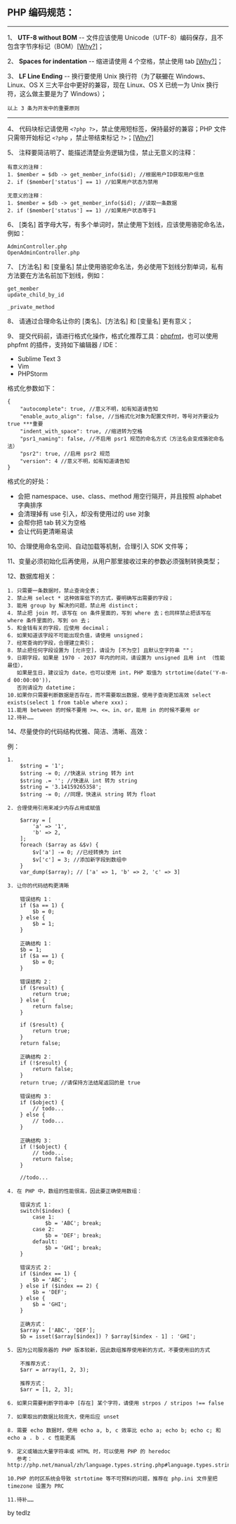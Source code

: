 
## PHP 编码规范：  

---

1、 **UTF-8 without BOM** -- 文件应该使用 Unicode（UTF-8）编码保存，且不包含字节序标记（BOM）[[Why?]](https://www.zhihu.com/question/20167122)；  
  
2、 **Spaces for indentation** -- 缩进请使用 4 个空格，禁止使用 tab [[Why?]](http://ooxx.me/tabs-vs-spaces.orz)；  
  
3、 **LF Line Ending** -- 换行要使用 Unix 换行符（为了~~联盟~~在 Windows、Linux、OS X 三大平台中更好的兼容，现在 Linux、OS X 已统一为 Unix 换行符，这么做主要是为了 Windows）；

`以上 3 条为开发中的重要原则`

---  

4、 代码块标记请使用 `<?php ?>`，禁止使用短标签，保持最好的兼容；PHP 文件只需带开始标记 `<?php` ，禁止带结束标记 `?>`；[[Why?]](https://www.zhihu.com/question/20989781)

5、 注释要简洁明了、能描述清楚业务逻辑为佳，禁止无意义的注释：  

```
有意义的注释：
1. $member = $db -> get_member_info($id); //根据用户ID获取用户信息
2. if ($member['status'] == 1) //如果用户状态为禁用

无意义的注释：
1. $member = $db -> get_member_info($id); //读取一条数据
2. if ($member['status'] == 1) //如果用户状态等于1
```
  
6、 [类名] 首字母大写，有多个单词时，禁止使用下划线，应该使用骆驼命名法，例如：  
  
```    
AdminController.php  
OpenAdminController.php  
```
  
7、 [方法名] 和 [变量名] 禁止使用骆驼命名法，务必使用下划线分割单词，私有方法要在方法名前加下划线，例如：  
  
```        
get_member  
update_child_by_id  

_private_method
```
  
8、 请通过合理命名让你的 [类名]、[方法名] 和 [变量名] 更有意义；  
  
9、 提交代码前，请进行格式化操作，格式化推荐工具：[phpfmt](https://github.com/phpfmt/fmt)，也可以使用 phpfmt 的插件，支持如下编辑器 / IDE：
    
  - Sublime Text 3
  - Vim
  - PHPStorm  
  
格式化参数如下：
  
```
{
	"autocomplete": true, //意义不明，如有知道请告知
	"enable_auto_align": false, //当格式化对象为配置文件时，等号对齐要设为 true ***重要
	"indent_with_space": true, //缩进转为空格
	"psr1_naming": false, //不启用 psr1 规范的命名方式（方法名会变成骆驼命名法）
	"psr2": true, //启用 psr2 规范
	"version": 4 //意义不明，如有知道请告知
}
```

格式化的好处：
  
- 会把 namespace、use、class、method 用空行隔开，并且按照 alphabet 字典排序
- 会清理掉有 use 引入，却没有使用过的 use 对象
- 会帮你把 tab 转义为空格
- 会让代码更清晰易读

10、合理使用命名空间、自动加载等机制，合理引入 SDK 文件等；

11、变量必须初始化后再使用，从用户那里接收过来的参数必须强制转换类型；

12、数据库相关：  

```
1. 只需要一条数据时，禁止查询全表；
2. 禁止用 select * 这种效率低下的方式，要明确写出需要的字段；
3. 能用 group by 解决的问题，禁止用 distinct；
4. 禁止把 join 时，该写在 on 条件里面的，写到 where 去；也同样禁止把该写在 where 条件里面的，写到 on 去；
5. 和金钱有关的字段，应使用 decimal；
6. 如果知道该字段不可能出现负值，请使用 unsigned；
7. 经常查询的字段，合理建立索引；
8. 禁止把任何字段设置为 [允许空]，请设为 [不为空] 且默认空字符串 ""；
9. 日期字段，如果是 1970 - 2037 年内的时间，请设置为 unsigned 且用 int （性能最佳），
   如果是生日，建议设为 date，也可以使用 int，PHP 取值为 strtotime(date('Y-m-d 00:00:00'))，
   否则请设为 datetime；
10.如果你只需要判断数据是否存在，而不需要取出数据，使用子查询更加高效 select exists(select 1 from table where xxx)；
11.能用 between 的时候不要用 >=、<=、in、or，能用 in 的时候不要用 or
12.待补……
```

14、尽量使你的代码结构优雅、简洁、清晰、高效：

例：

```
1.
    $string = '1';
    $string -= 0; //快速从 string 转为 int
    $string .= ''; //快速从 int 转为 string
    $string = '3.14159265358';
    $string -= 0; //同理，快速从 string 转为 float

2. 合理使用引用来减少内存占用或赋值

    $array = [
        'a' => '1',
        'b' => 2,
    ];
    foreach ($array as &$v) {
        $v['a'] -= 0; //已经转换为 int
        $v['c'] = 3; //添加新字段到数组中
    }
    var_dump($array); // ['a' => 1, 'b' => 2, 'c' => 3]

3. 让你的代码结构更清晰

    错误结构 1：
    if ($a == 1) {
        $b = 0;
    } else {
        $b = 1;
    }

    正确结构 1：
    $b = 1;
    if ($a == 1) {
        $b = 0;
    }

    错误结构 2：
    if ($result) {
        return true;
    } else {
        return false;
    }

    if ($result) {
        return true;
    }
    return false;

    正确结构 2：
    if (!$result) {
        return false;
    }
    return true; //请保持方法结尾返回的是 true

    错误结构 3：
    if ($object) {
        // todo...
    } else {
        // todo...
    }

    正确结构 3：
    if (!$object) {
        // todo...
        return false;
    }

    //todo...

4. 在 PHP 中，数组的性能很高，因此要正确使用数组：

    错误方式 1：
    switch($index) {
        case 1:
            $b = 'ABC'; break;
        case 2:
            $b = 'DEF'; break;
        default:
            $b = 'GHI'; break;
    }

    错误方式 2：
    if ($index == 1) {
        $b = 'ABC';
    } else if ($index == 2) {
        $b = 'DEF';
    } else {
        $b = 'GHI';
    }

    正确方式：
    $array = ['ABC', 'DEF'];
    $b = isset($array[$index]) ? $array[$index - 1] : 'GHI';

5. 因为公司服务器的 PHP 版本较新，因此数组推荐使用新的方式，不要使用旧的方式

    不推荐方式：
    $arr = array(1, 2, 3);

    推荐方式：
    $arr = [1, 2, 3];

6. 如果只需要判断字符串中 [存在] 某个字符，请使用 strpos / stripos !== false

7. 如果取出的数据比较庞大，使用后应 unset

8. 需要 echo 数据时，使用 echo a, b, c 效率比 echo a; echo b; echo c; 和 echo a . b . c 性能更高

9. 定义或输出大量字符串或 HTML 时，可以使用 PHP 的 heredoc
   参考：http://php.net/manual/zh/language.types.string.php#language.types.string.syntax.heredoc

10.PHP 的时区系统会导致 strtotime 等不可预料的问题，推荐在 php.ini 文件里把 timezone 设置为 PRC

11.待补……
```

by tedlz
